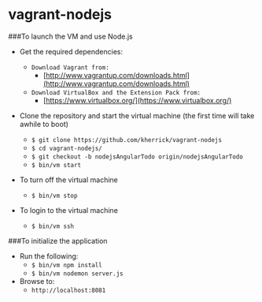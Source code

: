 vagrant-nodejs
================

###To launch the VM and use Node.js

* Get the required dependencies:
  * `Download Vagrant from:`
    * [http://www.vagrantup.com/downloads.html](http://www.vagrantup.com/downloads.html)
  * `Download VirtualBox and the Extension Pack from:`
    * [https://www.virtualbox.org/](https://www.virtualbox.org/)

* Clone the repository and start the virtual machine (the first time will take awhile to boot)
  * `$ git clone https://github.com/kherrick/vagrant-nodejs`
  * `$ cd vagrant-nodejs/`
  * `$ git checkout -b nodejsAngularTodo origin/nodejsAngularTodo`
  * `$ bin/vm start`

* To turn off the virtual machine
  * `$ bin/vm stop`

* To login to the virtual machine
  * `$ bin/vm ssh`

###To initialize the application

* Run the following:
  * `$ bin/vm npm install`
  * `$ bin/vm nodemon server.js`
* Browse to:
  * `http://localhost:8081`
